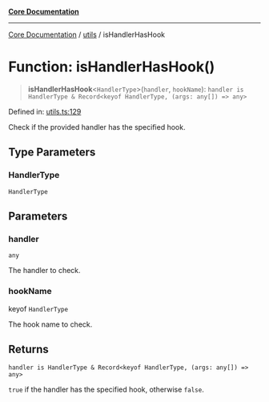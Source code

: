 [**Core Documentation**](../../README.md)

***

[Core Documentation](../../README.md) / [utils](../README.md) / isHandlerHasHook

# Function: isHandlerHasHook()

> **isHandlerHasHook**\<`HandlerType`\>(`handler`, `hookName`): `handler is HandlerType & Record<keyof HandlerType, (args: any[]) => any>`

Defined in: [utils.ts:129](https://github.com/stonemjs/core/blob/3581a30de158e951ead319c3cc6abead0be9639f/src/utils.ts#L129)

Check if the provided handler has the specified hook.

## Type Parameters

### HandlerType

`HandlerType`

## Parameters

### handler

`any`

The handler to check.

### hookName

keyof `HandlerType`

The hook name to check.

## Returns

`handler is HandlerType & Record<keyof HandlerType, (args: any[]) => any>`

`true` if the handler has the specified hook, otherwise `false`.
